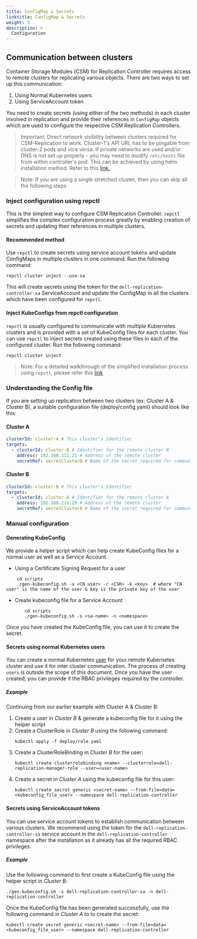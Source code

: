 ```yaml
---
title: ConfigMap & Secrets
linktitle: ConfigMap & Secrets
weight: 3
description: >
  Configuration
---
```


##  Communication between clusters
Container Storage Modules (CSM) for Replication Controller requires access to remote clusters for replicating various objects. There are two ways to set up this communication:
1. Using Normal Kubernetes users
2. Using ServiceAccount token

You need to create secrets (using either of the two methods) in each cluster involved in replication and provide their references in `ConfigMap` objects which are used to configure
the respective CSM Replication Controllers.

>Important: Direct network visibility between clusters required for CSM-Replication to work.
> Cluster-1's API URL has to be pingable from cluster-2 pods and vice versa. If private networks are used and/or DNS is not set up properly - you may need to modify `/etc/hosts` file from within controller's pod.
> This can be achieved by using helm installation method. Refer to this [link.](../installation/#using-the-installation-script)


>Note: If you are using a single stretched cluster, then you can skip all the following steps

### Inject configuration using repctl
This is the simplest way to configure CSM Replication Controller.
`repctl` simplifies the complex configuration process greatly by enabling creation of secrets and updating their references in multiple clusters.

#### Recommended method
Use `repctl` to create secrets using service account tokens and update ConfigMaps in multiple clusters in one command.
Run the following command:
```shell
repctl cluster inject --use-sa
```
This will create secrets using the token for the `dell-replication-controller-sa` ServiceAccount and update the ConfigMap in all the clusters
which have been configured for `repctl`.

#### Inject KubeConfigs from repctl configuration
`repctl` is usually configured to communicate with multiple Kubernetes clusters and is provided with a set of KubeConfig files for each cluster.
You can use `repctl` to inject secrets created using these files in each of the configured cluster.
Run the following command:
```shell
repctl cluster inject
```

>Note: For a detailed walkthrough of the simplified installation process using `repctl`, please refer this [link](../install-repctl)

### Understanding the Config file
If you are setting up replication between two clusters (ex: Cluster A & Cluster B), a suitable configuration file (deploy/config.yaml) should look like this:

#### Cluster A
```yaml
clusterId: cluster-A # This cluster's Identifier
targets: 
  - clusterId: cluster-B # Identifier for the remote cluster B
    address: 192.168.111.21 # Address of the remote cluster
    secretRef: secretClusterB # Name of the secret required for communication with Cluster B
```
#### Cluster B
```yaml
clusterId: cluster-B # This cluster's Identifier
targets: 
  - clusterId: cluster-A # Identifier for the remote cluster A
    address: 192.168.111.20 # Address of the remote cluster
    secretRef: secretClusterA # Name of the secret required for communication with Cluster A
```

### Manual configuration

#### Generating KubeConfig
We provide a helper script which can help create KubeConfig files for a normal user as well as a Service Account.
* Using a Certificate Signing Request for a user
```shell
    cd scripts
    ./gen-kubeconfig.sh -u <CN user> -c <CSR> -k <key>  # where "CN user" is the name of the user & key is the private key of the user
```
* Create kubeconfig file for a Service Account
```shell
       cd scripts
       ./gen-kubeconfig.sh -s <sa-name> -n <namespace>       
```
Once you have created the KubeConfig file, you can use it to create the secret.

#### Secrets using normal Kubernetes users
You can create a normal Kubernetes [user](https://kubernetes.io/docs/reference/access-authn-authz/authentication/#users-in-kubernetes) for your remote
Kubernetes cluster and use it for inter cluster communication.  The process of creating `users` is outside the scope of this document.
Once you have the user created, you can provide it the RBAC privileges required by the controller.

##### Example
Continuing from our earlier example with Cluster A & Cluster B:
1. Create a user in _Cluster B_ & generate a kubeconfig file for it using the helper script
2. Create a ClusterRole in _Cluster B_ using the following command:
    ```shell
    kubectl apply -f deploy/role.yaml
    ```
3. Create a ClusterRoleBinding in _Cluster B_ for the user:
   ```shell
   kubectl create clusterrolebinding <name> --clusterrole=dell-replication-manager-role --user=<user-name>
   ```
4. Create a secret in _Cluster A_ using the kubeconfig file for this user:
   ```shell
   kubectl create secret generic <secret-name> --from-file=data=<kubeconfig_file_user> --namespace dell-replication-controller
   ```

#### Secrets using ServiceAccount tokens
You can use service account tokens to establish communication between various clusters.
We recommend using the token for the `dell-replication-controller-sa` service account in the `dell-replication-controller` namespace after the installation as it
already has all the required RBAC privileges.

##### Example
Use the following command to first create a KubeConfig file using the helper script in _Cluster B_:
```shell
./gen-kubeconfig.sh -s dell-replication-controller-sa -n dell-replication-controller
```
Once the KubeConfig file has been generated successfully, use the following command in _Cluster A_ to to create the secret:
```shell
kubectl create secret generic <secret-name> --from-file=data=<kubeconfig_file_user> --namespace dell-replication-controller
```
